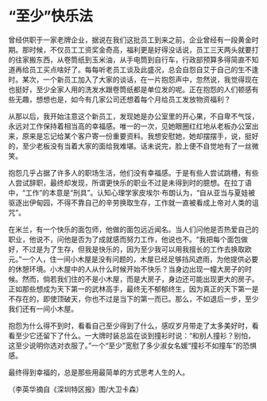 # “至少”快乐法

曾经供职于一家老牌企业，据说在我们这批员工到来之前，企业曾经有一段黄金时期。那时候，不仅员工工资奖金奇高，福利更是好得没话说，员工三天两头就要打的往家搬东西，从卷筒纸到玉米油，从手电筒到自行车，行政部预算多得简直不知道再给员工买点啥好了。每每听老员工谈及此盛况，总会自怨自艾于自己的生不逢时。某次，一个新员工加入了大家的谈话，在一片抱怨声中，忽然说，我觉得现在也挺好，至少全家人用的洗发水跟卷筒纸都是单位发的呢。正在抱怨的人们顿感有些无趣，想想也是，如今有几家公司还想着每个月给员工发放物资福利？ 

从那以后，我开始注意这个新员工，发现她是办公室里的开心果，不自卑不气馁，永远对工作保持着相当高的幸福感。唯一的一次，见她眼圈红红地从老板办公室出来，原来是忘记给某个客户寄一份重要资料。我想安慰她，她却摆摆手，说，挺好的，至少老板没有当着大家的面给我难堪。话未说完，脸上便不自觉地有了一丝微笑。 

抱怨几乎占据了许多人的职场生活，他们没有幸福感。于是有些人尝试跳槽，有些人尝试辞职，最终却发现，所谓更快乐的职业不过是未得到时的臆想。在拉丁语中，“工作”的本意是“刑具”。认知心理学家皮埃尔·布朗认为，“自从亚当与夏娃被驱逐出伊甸园，不得不靠自己的辛劳换取生存，工作就一直被看成上帝对人类的诅咒”。 

在米兰，有一个快乐的面包师，他做的面包远近闻名。当人们问他是否热爱自己的职业，他说不，问他是否为了成就感而努力工作，他说也不。“我把每个面包做好，不过是为了生存，但我是快乐的，因为至少我可以用我擅长的工作去换取欧元。”一个人，住一间小木屋是没有问题的，木屋已经足够挡风遮雨，为他提供必要的休憩环境。小木屋中的人从什么时候开始不快乐？当身边出现一幢大房子的时候。然而，倘若我们住的不是小木屋，而是大房子，身边还可能出现更大的房子。正如那些想成为天下第一的武林高手，最终无不郁郁终生，因为真正的天下第一是不存在的，即使顶破天，你也不过是当下的第一而已。那么，不如退后一步，至少我们还有一间小木屋。 

抱怨为什么得不到时，看看自己至少得到了什么，感叹岁月带走了太多美好时，看看至少它还留下了什么。一大牌时装总监在谈到撞衫时说：“和别人撞衫？别怕，这至少说明你选对衣服了。”一个“至少”宽慰了多少淑女名媛“撞衫不如撞车”的恐惧感。 

最终得到幸福的，总是那些用最简单的方式思考人生的人。 

（李英华摘自《深圳特区报》图/大卫卡森）